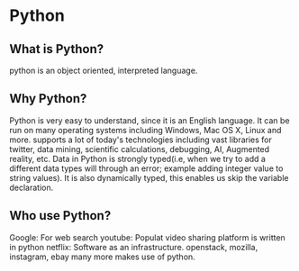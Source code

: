 # Python
## What is Python?
   python is an object oriented, interpreted language.

## Why Python?
   Python is very easy to understand, since it is an English language.
   It can be run on many operating systems including Windows, Mac OS X, Linux and more.
   supports a lot of today's technologies including vast libraries for twitter, data mining, scientific calculations,
   debugging, AI, Augmented reality, etc.
   Data in Python is strongly typed(i.e, when we try to add a different data types will through an error; example adding integer value to string values).
   It is also dynamically typed, this enables us skip the variable declaration.

## Who use Python?
   Google: For web search
   youtube: Populat video sharing platform is written in python
   netflix: Software as an infrastructure.
   openstack, mozilla, instagram, ebay many more makes use of python.
